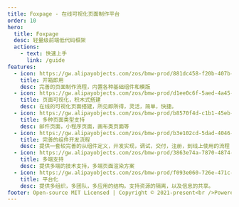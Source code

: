 ```yaml
---
title: Foxpage - 在线可视化页面制作平台
order: 10
hero:
  title: Foxpage
  desc: 轻量级前端低代码框架
  actions:
    - text: 快速上手
      link: /guide
features:
  - icon: https://gw.alipayobjects.com/zos/bmw-prod/881dc458-f20b-407b-947a-95104b5ec82b/k79dm8ih_w144_h144.png
    title: 开箱即用
    desc: 完善的页面制作流程，内置各种基础组件和模版
  - icon: https://gw.alipayobjects.com/zos/bmw-prod/d1ee0c6f-5aed-4a45-a507-339a4bfe076c/k7bjsocq_w144_h144.png
    title: 页面可视化，积木式搭建
    desc: 在线的可视化页面搭建，所见即所得，灵活，简单，快捷。
  - icon: https://gw.alipayobjects.com/zos/bmw-prod/b8570f4d-c1b1-45eb-a1da-abff53159967/kj9t990h_w144_h144.png
    title: 多种页面类型支持
    desc: 邮件页面，小程序页面，画布类页面等
  - icon: https://gw.alipayobjects.com/zos/bmw-prod/b3e102cd-5dad-4046-a02a-be33241d1cc7/kj9t8oji_w144_h144.png
    title: 完善的组件开发流程
    desc: 提供一套较完善的从组件定义，开发实现，调试，交付，注册，到线上使用的流程
  - icon: https://gw.alipayobjects.com/zos/bmw-prod/3863e74a-7870-4874-b1e1-00a8cdf47684/kj9t7ww3_w144_h144.png
    title: 多端支持
    desc: 提供多端的技术支持，多端页面渲染方案
  - icon: https://gw.alipayobjects.com/zos/bmw-prod/f093e060-726e-471c-a53e-e988ed3f560c/kj9t9sk7_w144_h144.png
    title: 平台化
    desc: 提供多组织，多团队，多应用的结构。支持资源的隔离，以及信息的共享。
footer: Open-source MIT Licensed | Copyright © 2021-present<br />Powered by Foxpage
---
```

